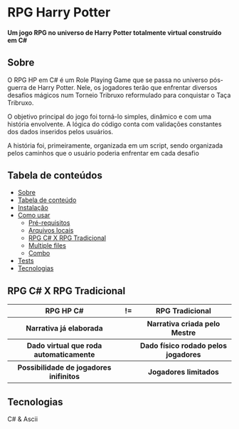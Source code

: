 <h1>RPG Harry Potter</h1>
<h4>Um jogo RPG no universo de Harry Potter totalmente virtual construído em C#</h4>

<h2 id="sobre">Sobre</h2>

O RPG HP em C# é um Role Playing Game que se passa no universo pós-guerra de Harry Potter. Nele, os jogadores terão que enfrentar diversos desafios mágicos num Torneio Tribruxo reformulado para conquistar o Taça Tribruxo.

O objetivo principal do jogo foi torná-lo simples, dinâmico e com uma história envolvente. A lógica do código conta com validações constantes dos dados inseridos pelos usuários.

A história foi, primeiramente, organizada em um script, sendo organizada pelos caminhos que o usuário poderia enfrentar em cada desafio

<h2>Tabela de conteúdos</h2>

   * <a href="#sobre">Sobre</a>
   * <a href="#tabela">Tabela de conteúdo</a>
   * <a href="#instalacao">Instalação</a>
   * <a href="#como-usar">Como usar</a>
      * <a href="#pre-requisitos">Pré-requisitos</a>
      * <a href="#tabela">Arquivos locais</a>
      * <a href="#table">RPG C# X RPG Tradicional</a>
      * [Multiple files](#multiple-files)
      * [Combo](#combo)
   * [Tests](#testes)
   * <a href="#tecnologias">Tecnologias</a>

<h2 id="table">RPG C#     X     RPG Tradicional</h2>
<table>
  <tr>
    <th>RPG HP C#</th>
    <th>!=</th>
    <th>RPG Tradicional</th>
  </tr>
  <tr>
  <th>Narrativa já elaborada</th>
  <th></th>
  <th>Narrativa criada pelo Mestre</th>
  </tr>
  <tr>
    <th>Dado virtual que roda automaticamente</th>
    <th></th>
    <th>Dado físico rodado pelos jogadores</th>
  </tr>
  <th>Possibilidade de jogadores inifinitos</th>
  <th></th>
  <th>Jogadores limitados</th>
</table> 


<h2 id="tecnologias">Tecnologias</h2>
<p>C# & Ascii</p>


